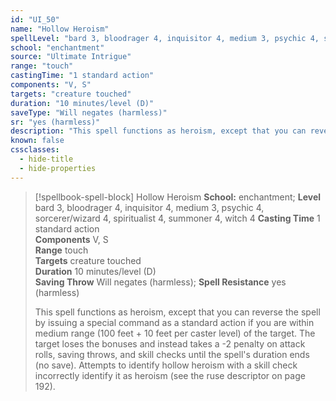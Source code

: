 ```yaml
---
id: "UI_50"
name: "Hollow Heroism"
spellLevel: "bard 3, bloodrager 4, inquisitor 4, medium 3, psychic 4, sorcerer/wizard 4, spiritualist 4, summoner 4, witch 4"
school: "enchantment"
source: "Ultimate Intrigue"
range: "touch"
castingTime: "1 standard action"
components: "V, S"
targets: "creature touched"
duration: "10 minutes/level (D)"
saveType: "Will negates (harmless)"
sr: "yes (harmless)"
description: "This spell functions as heroism, except that you can reverse the spell by issuing a special command as a standard action if you are within medium range (100 feet + 10 feet per caster level) of the target. The target loses the bonuses and instead takes a -2 penalty on attack rolls, saving throws, and skill checks until the spell's duration ends (no save).  Attempts to identify hollow heroism with a skill check incorrectly identify it as heroism (see the ruse descriptor on page 192)."
known: false
cssclasses:
  - hide-title
  - hide-properties
---
```


> [!spellbook-spell-block] Hollow Heroism
> **School:** enchantment; **Level** bard 3, bloodrager 4, inquisitor 4, medium 3, psychic 4, sorcerer/wizard 4, spiritualist 4, summoner 4, witch 4
> **Casting Time** 1 standard action  
> **Components** V, S  
> **Range** touch  
> **Targets** creature touched  
> **Duration** 10 minutes/level (D)  
> **Saving Throw** Will negates (harmless); **Spell Resistance** yes (harmless)
> 
> This spell functions as heroism, except that you can reverse the spell by issuing a special command as a standard action if you are within medium range (100 feet + 10 feet per caster level) of the target. The target loses the bonuses and instead takes a -2 penalty on attack rolls, saving throws, and skill checks until the spell's duration ends (no save).  Attempts to identify hollow heroism with a skill check incorrectly identify it as heroism (see the ruse descriptor on page 192).